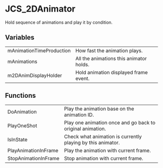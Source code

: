 # JCS_2DAnimator

Hold sequence of animations and play it by condition.


## Variables

<table>
  <tr>
    <td>mAnimationTimeProduction</td>
    <td>How fast the animation plays.</td>
  </tr>
  <tr>
    <td>mAnimations</td>
    <td>All the animations this animator holds.</td>
  </tr>
  <tr>
    <td>m2DAnimDisplayHolder</td>
    <td>Hold animation displayed frame event.</td>
  </tr>
</table>


## Functions

<table>
  <tr>
    <td>DoAnimation</td>
    <td>Play the animation base on the animation ID.</td>
  </tr>
  <tr>
    <td>PlayOneShot</td>
    <td>Play one animation once and go back to original animation.</td>
  </tr>
  <tr>
    <td>IsInState</td>
    <td>Check what animation is currently playing by this animator.</td>
  </tr>
  <tr>
    <td>PlayAnimationInFrame</td>
    <td>Play the animation with current frame.</td>
  </tr>
  <tr>
    <td>StopAnimationInFrame</td>
    <td>Stop animation with current frame.</td>
  </tr>
</table>
